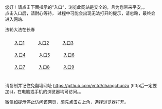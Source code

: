您好！请点击下面指示的“入口”，浏览此网站是安全的，且为您带来平安。。 <br/>
点击入口后，请耐心等待， 过程中可能会出现无法打开的提示，请忽略，最终会进入网站. </br>

法轮大法在长春<br/>
<div style="padding:10px"><a style="margin:20px" target="_blank" href="https://dst45vgzefqpc.cloudfront.net/2Qpsp?lxwdhnv" id="ccLink1" rel="nofollow">入口1</a> <a target="_blank" style="margin:20px" href="https://d1szrk1sy30voy.cloudfront.net/2Qpsp?hgyhkxlj" id="ccLink2" rel="nofollow">入口2</a> <a style="margin:20px" target="_blank" href="https://d354puu9id7jtd.cloudfront.net/2Qpsp?jnuur" id="ccLink3" rel="nofollow">入口3</a></div>

<div style="padding:10px" ><a style="margin:20px" target="_blank" href="https://dst45vgzefqpc.cloudfront.net/2Qpsp?lxwdhnv" id="ccLink4" rel="nofollow">入口4</a> <a style="margin:20px" href="https://d1szrk1sy30voy.cloudfront.net/2Qpsp?hgyhkxlj" target="_blank" id="ccLink5" rel="nofollow">入口5</a> <a style="margin:20px" href="https://d354puu9id7jtd.cloudfront.net/2Qpsp?jnuur" target="_blank" id="ccLink6" rel="nofollow">入口6</a></div>

<div style="padding:10px"><a style="margin:20px" target="_blank" href="https://dst45vgzefqpc.cloudfront.net/2Qpsp?lxwdhnv" id="ccLink7" rel="nofollow">入口7</a> <a style="margin:20px" href="https://d1szrk1sy30voy.cloudfront.net/2Qpsp?hgyhkxlj" target="_blank" id="ccLink8" rel="nofollow">入口8</a> <a style="margin:20px" target="_blank" href="https://d354puu9id7jtd.cloudfront.net/2Qpsp?jnuur" id="ccLink9" rel="nofollow">入口9</a></div>

<br/>



请复制并记住免翻墙网址 https://github.com/yntd/changchunzx (http后一定要加s)，在电脑或手机的浏览器均可访问。。<br/>

微信如提示停止访问该网页，须先点击右上角，选择浏览器打开。
